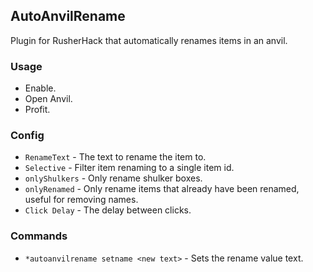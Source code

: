 ## AutoAnvilRename

Plugin for RusherHack that automatically renames items in an anvil.

### Usage

- Enable.
- Open Anvil.
- Profit.

### Config

- `RenameText` - The text to rename the item to.
- `Selective` - Filter item renaming to a single item id.
- `onlyShulkers` - Only rename shulker boxes.
- `onlyRenamed` - Only rename items that already have been renamed, useful for removing names.
- `Click Delay` - The delay between clicks.

### Commands

- `*autoanvilrename setname <new text>` - Sets the rename value text.



